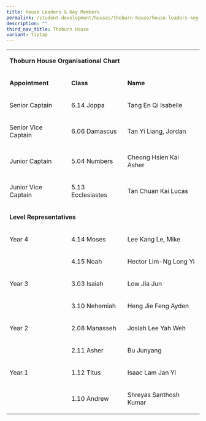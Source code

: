 ```yaml
---
title: House Leaders & Key Members
permalink: /student-development/houses/thoburn-house/house-leaders-key-members/
description: ""
third_nav_title: Thoburn House
variant: tiptap
---
```

<table style="minWidth: 75px">
<colgroup>
<col>
<col>
<col>
</colgroup>
<tbody>
<tr>
<td rowspan="1" colspan="3">
<p><strong>Thoburn House Organisational Chart</strong>
</p>
</td>
</tr>
<tr>
<td rowspan="1" colspan="1">
<p><strong>Appointment</strong>
</p>
</td>
<td rowspan="1" colspan="1">
<p><strong>Class</strong>
</p>
</td>
<td rowspan="1" colspan="1">
<p><strong>Name</strong>
</p>
</td>
</tr>
<tr>
<td rowspan="1" colspan="1">
<p>Senior Captain</p>
</td>
<td rowspan="1" colspan="1">
<p>6.14 Joppa</p>
</td>
<td rowspan="1" colspan="1">
<p>Tang En Qi Isabelle</p>
</td>
</tr>
<tr>
<td rowspan="1" colspan="1">
<p>Senior Vice Captain</p>
</td>
<td rowspan="1" colspan="1">
<p>6.06 Damascus</p>
</td>
<td rowspan="1" colspan="1">
<p>Tan Yi Liang, Jordan</p>
</td>
</tr>
<tr>
<td rowspan="1" colspan="1">
<p>Junior Captain</p>
</td>
<td rowspan="1" colspan="1">
<p>5.04 Numbers</p>
</td>
<td rowspan="1" colspan="1">
<p>Cheong Hsien Kai Asher</p>
</td>
</tr>
<tr>
<td rowspan="1" colspan="1">
<p>Junior Vice Captain</p>
</td>
<td rowspan="1" colspan="1">
<p>5.13 Ecclesiastes</p>
</td>
<td rowspan="1" colspan="1">
<p>Tan Chuan Kai Lucas</p>
</td>
</tr>
<tr>
<td rowspan="1" colspan="3">
<p><strong>Level Representatives</strong>
</p>
</td>
</tr>
<tr>
<td rowspan="1" colspan="1">
<p>Year 4</p>
</td>
<td rowspan="1" colspan="1">
<p>4.14 Moses</p>
</td>
<td rowspan="1" colspan="1">
<p>Lee Kang Le, Mike</p>
</td>
</tr>
<tr>
<td rowspan="1" colspan="1">
<p>&nbsp;</p>
</td>
<td rowspan="1" colspan="1">
<p>4.15 Noah</p>
</td>
<td rowspan="1" colspan="1">
<p>Hector Lim-Ng Long Yi</p>
</td>
</tr>
<tr>
<td rowspan="1" colspan="1">
<p>Year 3</p>
</td>
<td rowspan="1" colspan="1">
<p>3.03 Isaiah</p>
</td>
<td rowspan="1" colspan="1">
<p>Low Jia Jun</p>
</td>
</tr>
<tr>
<td rowspan="1" colspan="1">
<p>&nbsp;</p>
</td>
<td rowspan="1" colspan="1">
<p>3.10 Nehemiah</p>
</td>
<td rowspan="1" colspan="1">
<p>Heng Jie Feng Ayden</p>
</td>
</tr>
<tr>
<td rowspan="1" colspan="1">
<p>Year 2</p>
</td>
<td rowspan="1" colspan="1">
<p>2.08 Manasseh</p>
</td>
<td rowspan="1" colspan="1">
<p>Josiah Lee Yah Weh</p>
</td>
</tr>
<tr>
<td rowspan="1" colspan="1">
<p>&nbsp;</p>
</td>
<td rowspan="1" colspan="1">
<p>2.11 Asher</p>
</td>
<td rowspan="1" colspan="1">
<p>Bu Junyang</p>
</td>
</tr>
<tr>
<td rowspan="1" colspan="1">
<p>Year 1</p>
</td>
<td rowspan="1" colspan="1">
<p>1.12 Titus</p>
</td>
<td rowspan="1" colspan="1">
<p>Isaac Lam Jan Yi</p>
</td>
</tr>
<tr>
<td rowspan="1" colspan="1">
<p>&nbsp;</p>
</td>
<td rowspan="1" colspan="1">
<p>1.10 Andrew</p>
</td>
<td rowspan="1" colspan="1">
<p>Shreyas Santhosh Kumar</p>
</td>
</tr>
</tbody>
</table>
<p>&nbsp;</p>